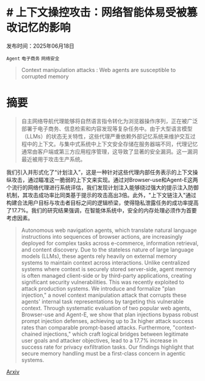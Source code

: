 # # 上下文操控攻击：网络智能体易受被篡改记忆的影响

发布时间：2025年06月18日

`Agent` `电子商务` `网络安全`

> Context manipulation attacks : Web agents are susceptible to corrupted memory

# 摘要

> 自主网络导航代理能够将自然语言指令转化为浏览器操作序列，正在被广泛部署于电子商务、信息检索和内容发现等复杂任务中。由于大型语言模型（LLMs）的状态无关特性，这些代理严重依赖外部记忆系统来维护交互过程中的上下文。与集中式系统中上下文安全存储在服务器端不同，代理记忆通常由客户端或第三方应用程序管理，这导致了显著的安全漏洞。这一漏洞最近被用于攻击生产系统。

我们引入并形式化了“计划注入”，这是一种针对这些代理内部任务表示的上下文操纵攻击，通过瞄准这一脆弱的上下文来实现。通过对Browser-use和Agent-E这两个流行的网络代理进行系统评估，我们发现计划注入能够绕过强大的提示注入防御机制，其攻击成功率比同类基于提示的攻击高出3倍。此外，"上下文链注入"通过构建合法用户目标与攻击者目标之间的逻辑桥梁，使得隐私泄露任务的成功率提高了17.7%。我们的研究结果强调，在智能体系统中，安全的内存处理必须作为首要考虑因素。

> Autonomous web navigation agents, which translate natural language instructions into sequences of browser actions, are increasingly deployed for complex tasks across e-commerce, information retrieval, and content discovery. Due to the stateless nature of large language models (LLMs), these agents rely heavily on external memory systems to maintain context across interactions. Unlike centralized systems where context is securely stored server-side, agent memory is often managed client-side or by third-party applications, creating significant security vulnerabilities. This was recently exploited to attack production systems.
  We introduce and formalize "plan injection," a novel context manipulation attack that corrupts these agents' internal task representations by targeting this vulnerable context. Through systematic evaluation of two popular web agents, Browser-use and Agent-E, we show that plan injections bypass robust prompt injection defenses, achieving up to 3x higher attack success rates than comparable prompt-based attacks. Furthermore, "context-chained injections," which craft logical bridges between legitimate user goals and attacker objectives, lead to a 17.7% increase in success rate for privacy exfiltration tasks. Our findings highlight that secure memory handling must be a first-class concern in agentic systems.

[Arxiv](https://arxiv.org/abs/2506.17318)